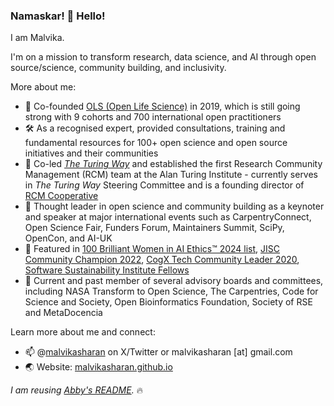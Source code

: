 ### Namaskar! 👋 Hello! 

I am Malvika.

I'm on a mission to transform research, data science, and AI through open source/science, community building, and inclusivity.

More about me:

* 🚧 Co-founded [OLS (Open Life Science)](https://openlifesci.org/) in 2019, which is still going strong with 9 cohorts and 700 international open practitioners
* 🛠 As a recognised expert, provided consultations, training and fundamental resources for 100+ open science and open source initiatives and their communities
* 💪 Co-led _[The Turing Way](https://the-turing-way.netlify.app/index.html)_ and established the first Research Community Management (RCM) team at the Alan Turing Institute - currently serves in _The Turing Way_ Steering Committee and is a founding director of [RCM Cooperative](https://www.rcmcooperative.com/)
* 📣 Thought leader in open science and community building as a keynoter and speaker at major international events such as CarpentryConnect, Open Science Fair, Funders Forum, Maintainers Summit, SciPy, OpenCon, and AI-UK
* 🎉 Featured in [100 Brilliant Women in AI Ethics™ 2024 list](https://womeninaiethics.org/the-list/of-2024/), [JISC Community Champion 2022](https://www.jisc.ac.uk/events/meet-the-community-champions-of-2022), [CogX Tech Community Leader 2020](https://twitter.com/CogX_Festival/status/1270768314789384193), [Software Sustainability Institute Fellows](https://www.software.ac.uk/fellowship-programme/malvika-sharan)
* 👥 Current and past member of several advisory boards and committees, including NASA Transform to Open Science, The Carpentries, Code for Science and Society, Open Bioinformatics Foundation, Society of RSE and MetaDocencia

Learn more about me and connect:

* 📫 @[malvikasharan](https://twitter.com/malvikasharan) on X/Twitter or malvikasharan [at] gmail.com
* 🌏 Website: [malvikasharan.github.io](https://malvikasharan.github.io)

*I am reusing [Abby's README](https://github.com/abbycabs/abbycabs).* 🔥

